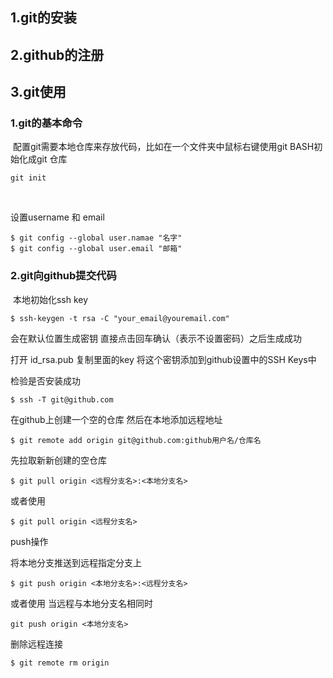 ## 1.git的安装

## 2.github的注册

## 3.git使用

### 		1.git的基本命令

​				配置git需要本地仓库来存放代码，比如在一个文件夹中鼠标右键使用git BASH初始化成git             仓库

```
git init
```

​         			

设置username 和  email

```
$ git config --global user.namae "名字"
$ git config --global user.email "邮箱"
```



### 		2.git向github提交代码

​          本地初始化ssh key

```
$ ssh-keygen -t rsa -C "your_email@youremail.com"
```

  会在默认位置生成密钥    直接点击回车确认（表示不设置密码）之后生成成功

打开 id_rsa.pub 复制里面的key    将这个密钥添加到github设置中的SSH Keys中



检验是否安装成功

```
$ ssh -T git@github.com
```



在github上创建一个空的仓库   然后在本地添加远程地址

```
$ git remote add origin git@github.com:github用户名/仓库名
```



先拉取新新创建的空仓库

```
$ git pull origin <远程分支名>:<本地分支名>
```

或者使用

```
$ git pull origin <远程分支名>
```

push操作

将本地分支推送到远程指定分支上

```
$ git push origin <本地分支名>:<远程分支名>
```

或者使用    当远程与本地分支名相同时

```
git push origin <本地分支名>
```



删除远程连接

```
$ git remote rm origin
```

